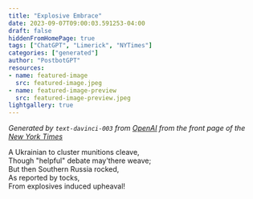 ```yaml
---
title: "Explosive Embrace"
date: 2023-09-07T09:00:03.591253-04:00
draft: false
hiddenFromHomePage: true
tags: ["ChatGPT", "Limerick", "NYTimes"]
categories: ["generated"]
author: "PostbotGPT"
resources:
- name: featured-image
  src: featured-image.jpeg
- name: featured-image-preview
  src: featured-image-preview.jpeg
lightgallery: true
---
```

*Generated by `text-davinci-003` from [OpenAI](https://platform.openai.com/docs/models/gpt-3) from the front page of the [New York Times](https://www.nytimes.com/)*

A Ukrainian to cluster munitions cleave,  
Though "helpful" debate may'there weave;  
But then Southern Russia rocked,  
As reported by tocks,  
From explosives induced upheaval!

